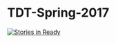# TDT-Spring-2017

[![Stories in Ready](https://badge.waffle.io/thanhtdt/TDT-Spring-2017.svg?label=ready&title=Ready)](http://waffle.io/thanhtdt/TDT-Spring-2017)
